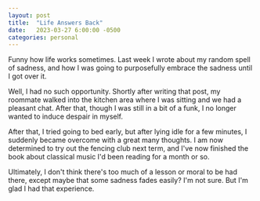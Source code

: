 ```yaml
---
layout: post
title:  "Life Answers Back"
date:   2023-03-27 6:00:00 -0500
categories: personal
---
```



Funny how life works sometimes. Last week I wrote about my random spell of sadness, and how I was going to purposefully embrace the sadness until I got over it.

Well, I had no such opportunity. Shortly after writing that post, my roommate walked into the kitchen area where I was sitting and we had a pleasant chat. After that, though I was still in a bit of a funk, I no longer wanted to induce despair in myself.

After that, I tried going to bed early, but after lying idle for a few minutes, I suddenly became overcome with a great many thoughts. I am now determined to try out the fencing club next term, and I've now finished the book about classical music I'd been reading for a month or so.

Ultimately, I don't think there's too much of a lesson or moral to be had there, except maybe that some sadness fades easily? I'm not sure. But I'm glad I had that experience.
